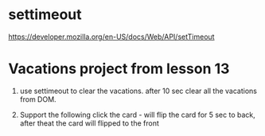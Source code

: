 
# settimeout
https://developer.mozilla.org/en-US/docs/Web/API/setTimeout

# Vacations project from lesson 13
1. use settimeout to clear the vacations.
after 10 sec clear all the vacations from DOM.

2. Support the following
click the card - will flip the card for 5 sec to back, after theat the card will flipped to the front  

